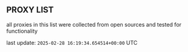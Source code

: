 ## PROXY LIST

all proxies in this list were collected from open sources and tested for functionality

last update: `2025-02-28 16:19:34.654514+00:00` UTC